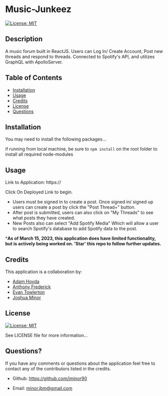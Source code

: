 # Music-Junkeez

[![License: MIT](https://img.shields.io/badge/License-MIT-yellow.svg)](https://opensource.org/licenses/MIT)



## Description
A music forum built in ReactJS. Users can  Log In/ Create Account, Post new threads and respond to threads. Connected to Spotify's API, and utilizes GraphQL with ApolloServer.

## Table of Contents

- [Installation](#installation)
- [Usage](#usage)
- [Credits](#credits)
- [License](#license)
- [Questions](#questions)

## Installation
You may need to install the following packages...

if running from local machine, be sure to ```npm install``` on the root folder to install all required node-modules

## Usage
Link to Application: https://

Click On Deployed Link to begin. 
- Users must be signed in to create a post. Once signed in/ signed up users can create a post by click the "Post Thread+" button.
- After post is submitted, users can also click on "My Threads" to see what posts they have created.
- New Posts also can select "Add Spotify Media" Which will allow a user to search Spotify's database to add Spotify data to the post.

***As of March 15, 2023, this application does have limited functionality, but is actively being worked on. 'Star' this repo to follow further updates.**

## Credits
This application is a collaboration by:
- [Adam Hovda](https://github.com/adamhovda)
- [Anthony Frederick](https://github.com/AnthonyFrederick7)
- [Evan Towlerton](https://github.com/Etowww)
- [Joshua Minor](https://github.com/jminor90)

## License
[![License: MIT](https://img.shields.io/badge/License-MIT-yellow.svg)](https://opensource.org/licenses/MIT)

See LICENSE file for more information...

## Questions?
If you have any comments or questions about the application feel free to contact any of the contributors listed in the credits.

- Github: https://github.com/jminor90

- Email: minor.jbm@gmail.com

